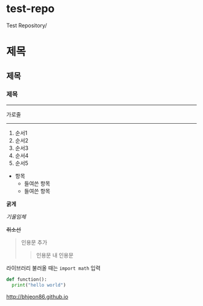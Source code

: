 # test-repo
Test Repository/


# 제목
## 제목
### 제목

---
가로줄
***

1. 순서1
3. 순서2
5. 순서3
2. 순서4
4. 순서5


* 항목
  + 들여쓴 항목
  - 들여쓴 항목


**굵게**

*기울임체*

~~취소선~~

> 인용문 추가
> > 인용문 내 인용문

라이브러리 불러올 때는 `import math` 입력

```python
def function():
  print("hello world")
```

<http://bhjeon86.github.io>






